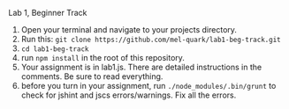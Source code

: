 Lab 1, Beginner Track

1. Open your terminal and navigate to your projects directory.
2. Run this: `git clone https://github.com/mel-quark/lab1-beg-track.git`
3. `cd lab1-beg-track`
4. run `npm install` in the root of this repository.
5. Your assignment is in lab1.js. There are detailed instructions in the comments. Be sure to read everything.
6. before you turn in your assignment, run `./node_modules/.bin/grunt` to check for jshint and jscs errors/warnings. Fix all the errors.
